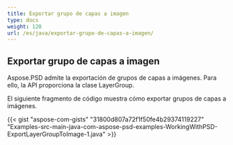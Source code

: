 ```yaml
---
title: Exportar grupo de capas a imagen
type: docs
weight: 120
url: /es/java/exportar-grupo-de-capas-a-imagen/
---
```


## **Exportar grupo de capas a imagen**
Aspose.PSD admite la exportación de grupos de capas a imágenes. Para ello, la API proporciona la clase LayerGroup.

El siguiente fragmento de código muestra cómo exportar grupos de capas a imágenes.

{{< gist "aspose-com-gists" "31800d807a72f1f50fe4b29374119227" "Examples-src-main-java-com-aspose-psd-examples-WorkingWithPSD-ExportLayerGroupToImage-1.java" >}}
